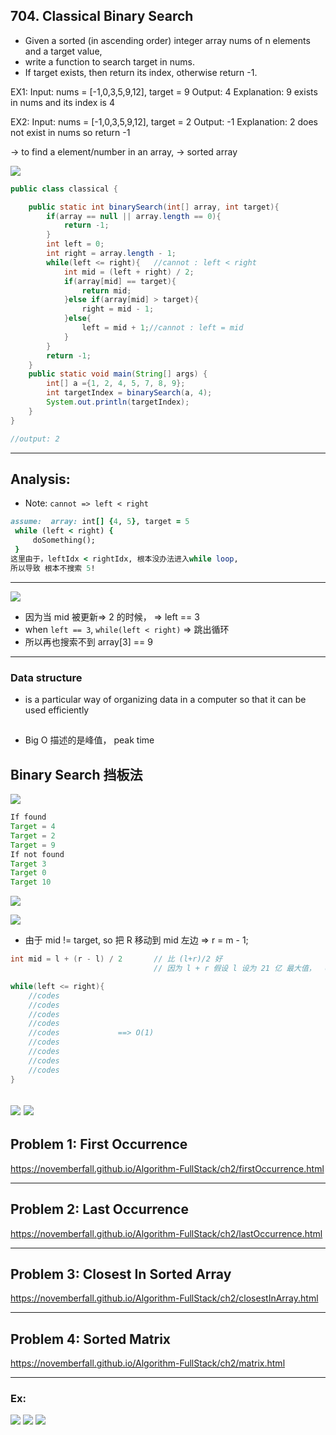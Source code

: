 ## 704. Classical Binary Search

- Given a sorted (in ascending order) integer array nums of n elements and a target value,
- write a function to search target in nums. 
- If target exists, then return its index, otherwise return -1.

EX1:
Input: nums = [-1,0,3,5,9,12], target = 9
Output: 4
Explanation: 9 exists in nums and its index is 4

EX2:
Input: nums = [-1,0,3,5,9,12], target = 2
Output: -1
Explanation: 2 does not exist in nums so return -1



-> to find a element/number in an array, -> sorted array

![](img/2020-03-15-14-22-28.png)


```java
public class classical {

    public static int binarySearch(int[] array, int target){
        if(array == null || array.length == 0){
            return -1;
        }
        int left = 0;
        int right = array.length - 1;
        while(left <= right){   //cannot : left < right
            int mid = (left + right) / 2;
            if(array[mid] == target){
                return mid;
            }else if(array[mid] > target){
                right = mid - 1;
            }else{
                left = mid + 1;//cannot : left = mid
            }
        }
        return -1;
    }
    public static void main(String[] args) {
        int[] a ={1, 2, 4, 5, 7, 8, 9};
        int targetIndex = binarySearch(a, 4);
        System.out.println(targetIndex);
    }
}

//output: 2
```

---

## Analysis:

- Note: `cannot => left < right`

```ruby
assume:  array: int[] {4, 5}, target = 5
 while (left < right) {
     doSomething();
 }
这里由于，leftIdx < rightIdx, 根本没办法进入while loop,
所以导致 根本不搜索 5!
```

---
![](img/2020-06-02-21-30-05.png)

- 因为当 mid 被更新=> 2 的时候， => left == 3
- when `left == 3`, `while(left < right)` => 跳出循环
- 所以再也搜索不到 array[3] == 9

---




### Data structure

- is a particular way of organizing data in a computer so that it can be used efficiently


##

- Big O 描述的是峰值， peak time


## Binary Search 挡板法

![](img/2020-04-01-12-38-27.png)

```java
If found
Target = 4
Target = 2
Target = 9
If not found
Target 3
Target 0
Target 10
```

![](img/2020-04-01-12-50-17.png)

![](img/2020-04-01-12-50-53.png)




- 由于 mid != target, so 把 R 移动到 mid 左边 => r = m - 1;

```java
int mid = l + (r - l) / 2       // 比 (l+r)/2 好
                                // 因为 l + r 假设 l 设为 21 亿 最大值，  overflow !

while(left <= right){
    //codes
    //codes
    //codes
    //codes
    //codes             ==> O(1)
    //codes
    //codes
    //codes
    //codes
}
```


![](img/2020-04-01-12-57-36.png)
![](img/2020-04-01-12-57-56.png)
---


## Problem 1: First Occurrence

https://novemberfall.github.io/Algorithm-FullStack/ch2/firstOccurrence.html

---

## Problem 2: Last Occurrence

https://novemberfall.github.io/Algorithm-FullStack/ch2/lastOccurrence.html

---

## Problem 3: Closest In Sorted Array

https://novemberfall.github.io/Algorithm-FullStack/ch2/closestInArray.html

---

## Problem 4: Sorted Matrix

https://novemberfall.github.io/Algorithm-FullStack/ch2/matrix.html

---


### Ex:

![](img/2020-04-01-13-35-12.png)
![](img/2020-04-01-13-41-01.png)
![](img/2020-04-01-13-41-20.png)
